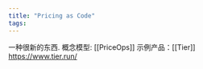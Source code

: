 ```yaml
---
title: "Pricing as Code"
tags:
---
```

一种很新的东西.
概念模型: [[PriceOps]]
示例产品：[[Tier]]  https://www.tier.run/